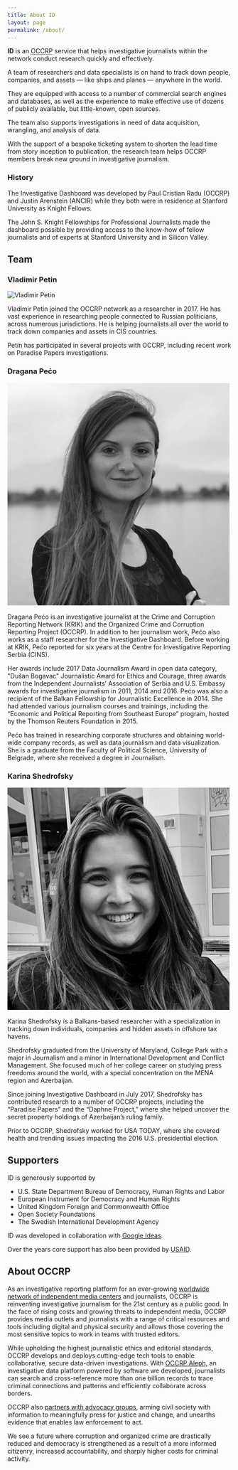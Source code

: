 ```yaml
---
title: About ID
layout: page
permalink: /about/
---
```


<b>ID</b> is an
<abbr title="Organized Crime and Corruption Reporting Project">OCCRP</abbr>
service that helps investigative journalists within the network conduct
research quickly and effectively.

A team of researchers and data specialists is on hand to track down people,
companies, and assets — like ships and planes — anywhere in the world.

They are equipped with access to a number of commercial search engines and
databases, as well as the experience to make effective use of dozens of
publicly available, but little-known, open sources.

The team also supports investigations in need of data acquisition, wrangling,
and analysis of data.

With the support of a bespoke ticketing system to shorten the lead time from
story inception to publication, the research team helps OCCRP members break new
ground in investigative journalism.

### History

The Investigative Dashboard was developed by Paul Cristian Radu (OCCRP) and
Justin Arenstein (ANCIR) while they both were in residence at Stanford
University as Knight Fellows.

The John S. Knight Fellowships for Professional Journalists made the dashboard
possible by providing access to the know-how of fellow journalists and of
experts at Stanford University and in Silicon Valley.

## Team

### Vladimir Petin

<img class="w4 br-100 fl mh4 mb3" src="/static/images/team/vladimir-petin-500.jpg" alt="Vladimir Petin"/>

Vladimir Petin joined the OCCRP network as a researcher in 2017. He has vast
experience in researching people connected to Russian politicians, across
numerous jurisdictions. He is helping journalists all over the world to track
down companies and assets in CIS countries.

Petin has participated in several projects with OCCRP, including recent work on
Paradise Papers investigations.

<div class="cf"></div>

### Dragana Pećo

<img class="w4 br-100 fl mh4 mb3" src="/static/images/team/dragana-peco-500.jpg" alt="Dragana Pećo" />

Dragana Pećo is an investigative journalist at the Crime and Corruption
Reporting Network (KRIK) and the Organized Crime and Corruption Reporting
Project (OCCRP). In addition to her journalism work, Pećo also works as a staff
researcher for the Investigative Dashboard. Before working at KRIK, Pećo
reported for six years at the Centre for Investigative Reporting Serbia (CINS).

Her awards include 2017 Data Journalism Award in open data category, "Dušan
Bogavac" Journalistic Award for Ethics and Courage, three awards from the
Independent Journalists’ Association of Serbia and U.S. Embassy awards for
investigative journalism in 2011, 2014 and 2016. Pećo was also a recipient of
the Balkan Fellowship for Journalistic Excellence in 2014. She had attended
various journalism courses and trainings, including the “Economic and Political
Reporting from Southeast Europe” program, hosted by the Thomson Reuters
Foundation in 2015.

Pećo has trained in researching corporate structures and obtaining world-wide
company records, as well as data journalism and data visualization. She is a
graduate from the Faculty of Political Science, University of Belgrade, where
she received a degree in Journalism.

### Karina Shedrofsky

<img class="w4 br-100 fl mh4 mb3" src="/static/images/team/karina-shedrofsky-500.jpg" alt="Karina Shedrofsky" />

Karina Shedrofsky is a Balkans-based researcher with a specialization in
tracking down individuals, companies and hidden assets in offshore tax havens.

Shedrofsky graduated from the University of Maryland, College Park with a major
in Journalism and a minor in International Development and Conflict Management.
She focused much of her college career on studying press freedoms around the
world, with a special concentration on the MENA region and Azerbaijan.

Since joining Investigative Dashboard in July 2017, Shedrofsky has contributed
research to a number of OCCRP projects, including the “Paradise Papers” and the
“Daphne Project,” where she helped uncover the secret property holdings of
Azerbaijan’s ruling family.

Prior to OCCRP, Shedrofsky worked for USA TODAY, where she covered health and
trending issues impacting the 2016 U.S. presidential election.

## Supporters

ID is generously supported by
 * U.S. State Department Bureau of Democracy, Human Rights and Labor
 * European Instrument for Democracy and Human Rights
 * United Kingdom Foreign and Commonwealth Office
 * Open Society Foundations
 * The Swedish International Development Agency

ID was developed in collaboration with
<a class="mid-gray dim" href="https://jigsaw.google.com">Google Ideas</a>.

Over the years core support has also been provided by
<abbr title="United States Agency for International Development">USAID</abbr>.

## About OCCRP

As an investigative reporting platform for an ever-growing
<a class="mid-gray dim" href="https://www.occrp.org/en/members">worldwide
network of independent media centers</a> and journalists, OCCRP is reinventing
investigative journalism for the 21st century as a public good.
In the face of rising costs and growing threats to independent media, OCCRP
provides media outlets and journalists with a range of critical resources and
tools including digital and physical security and allows those covering the
most sensitive topics to work in teams with trusted editors.

While upholding the highest journalistic ethics and editorial standards, OCCRP
develops and deploys cutting-edge tech tools to enable collaborative, secure
data-driven investigations.
With <a class="mid-gray dim" href="https://aleph.occrp.org">OCCRP Aleph</a>,
an investigative data platform powered by software we developed, journalists
can search and cross-reference more than one billion records to trace criminal
connections and patterns and efficiently collaborate across borders.

OCCRP also <a class="mid-gray dim"
href="https://www.occrp.org/en/gacc/">partners with advocacy groups</a>, arming
civil society with information to meaningfully press for justice and change,
and unearths evidence that enables law enforcement to act.

We see a future where corruption and organized crime are drastically reduced
and democracy is strengthened as a result of a more informed citizenry,
increased accountability, and sharply higher costs for criminal activity.
